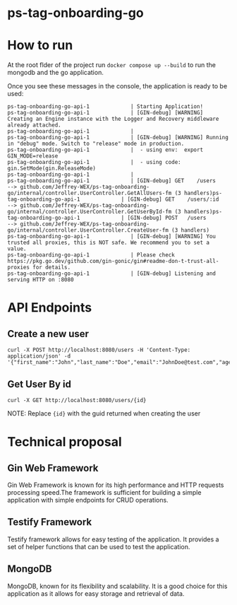 # ps-tag-onboarding-go

# How to run
At the root flder of the project run `docker compose up --build` to run the mongodb and the go application.

Once you see these messages in the console, the application is ready to be used:
```
ps-tag-onboarding-go-api-1             | Starting Application!
ps-tag-onboarding-go-api-1             | [GIN-debug] [WARNING] Creating an Engine instance with the Logger and Recovery middleware already attached.
ps-tag-onboarding-go-api-1             | 
ps-tag-onboarding-go-api-1             | [GIN-debug] [WARNING] Running in "debug" mode. Switch to "release" mode in production.
ps-tag-onboarding-go-api-1             |  - using env:  export GIN_MODE=release
ps-tag-onboarding-go-api-1             |  - using code: gin.SetMode(gin.ReleaseMode)
ps-tag-onboarding-go-api-1             | 
ps-tag-onboarding-go-api-1             | [GIN-debug] GET    /users                    --> github.com/Jeffrey-WEX/ps-tag-onboarding-go/internal/controller.UserController.GetAllUsers-fm (3 handlers)ps-tag-onboarding-go-api-1             | [GIN-debug] GET    /users/:id                --> github.com/Jeffrey-WEX/ps-tag-onboarding-go/internal/controller.UserController.GetUserById-fm (3 handlers)ps-tag-onboarding-go-api-1             | [GIN-debug] POST   /users                    --> github.com/Jeffrey-WEX/ps-tag-onboarding-go/internal/controller.UserController.CreateUser-fm (3 handlers) 
ps-tag-onboarding-go-api-1             | [GIN-debug] [WARNING] You trusted all proxies, this is NOT safe. We recommend you to set a value.
ps-tag-onboarding-go-api-1             | Please check https://pkg.go.dev/github.com/gin-gonic/gin#readme-don-t-trust-all-proxies for details.
ps-tag-onboarding-go-api-1             | [GIN-debug] Listening and serving HTTP on :8080
```

# API Endpoints

## Create a new user
```
curl -X POST http://localhost:8080/users -H 'Content-Type: application/json' -d '{"first_name":"John","last_name":"Doe","email":"JohnDoe@test.com","age":24}'
```

## Get User By id
```
curl -X GET http://localhost:8080/users/{id}
```
NOTE: Replace `{id}` with the guid returned when creating the user

# Technical proposal

## Gin Web Framework
Gin Web Framework is known for its high performance and HTTP requests processing speed.The framework is sufficient for building a simple application with simple endpoints for CRUD operations.

## Testify Framework
Testify framework allows for easy testing of the application. It provides a set of helper functions that can be used to test the application.

## MongoDB
MongoDB, known for its flexibility and scalability. It is a good choice for this application as it allows for easy storage and retrieval of data.